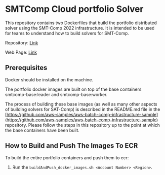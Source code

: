 # SMTComp Cloud portfolio Solver

This repository contains two Dockerfiles that build the portfolio distributed solver using the SMT-Comp 2022 infrastructure.  It is intended to be used for teams to understand how to build solvers for SMT-Comp.

Repository: [Link](https://github.com/usi-verification-and-security/SMTS/tree/portfolio)

Web Page: [Link](http://verify.inf.usi.ch/opensmt2)

## Prerequisites

Docker should be installed on the machine.

The portfolio docker images are built on top of the base containers smtcomp-base:leader and smtcomp-base:worker.

The process of building these base images (as well as many other aspects of building solvers for SAT-Comp) is described in the README.md file in the [https://github.com/aws-samples/aws-batch-comp-infrastructure-sample](https://github.com/aws-samples/aws-batch-comp-infrastructure-sample) repository.
Please follow the steps in this repository up to the point at which the base containers have been built.

## How to Build and Push The Images To ECR

To build the entire portfolio containers and push them to ecr:

1. Run the `buildAndPush_docker_images.sh <Account Number> <Region>`.

